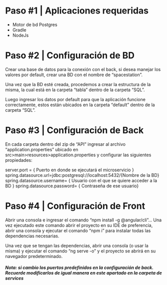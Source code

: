 # Paso #1 | Aplicaciones requeridas

* Motor de bd Postgres
* Gradle
* NodeJs


# Paso #2 | Configuración de BD

Crear una base de datos para la conexión con el back, si desea manejar los valores por default, crear una BD con el nombre de “spacestation”.

Una vez que la BD esté creada, procedemos a crear la estructura de la misma, la cual está en la carpeta “tabla” dentro de la carpeta “SQL”.

Luego ingresar los datos por default para que la aplicación funcione correctamente, estos están ubicados en la carpeta “default” dentro de la carpeta “SQL”.


# Paso #3 | Configuración de Back

En cada carpeta dentro del zip de “API” ingresar al archivo “application.properties” ubicado en src>main>resources>application.properties y configurar las siguientes propiedades:

server.port = { Puerto en donde se ejecutará el microservicio }
spring.datasource.url=jdbc:postgresql://localhost:5432/{Nombre de la BD}
spring.datasource.username= { Usuario con el que se quiere acceder a la BD }
spring.datasource.password= { Contraseña de ese usuario}


# Paso #4 | Configuración de Front

Abrir una consola e ingresar el comando “npm install -g @angular/cli”... Una vez ejecutado este comando abrir el proyecto en su IDE de preferencia, abrir una consola y ejecutar el comando “npm i” para instalar todas las dependencias necesarias.

Una vez que se tengan las dependencias, abrir una consola (o usar la misma) y ejecutar el comando “ng serve -o” y el proyecto se abrirá en su navegador predeterminado.

#### *Nota: si cambio los puertos predefinidos en la configuración de back. Recuerde modificarlos de igual manera en este apartado en la carpeta de services*

